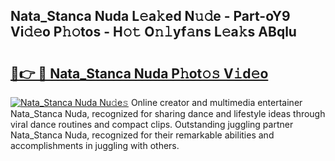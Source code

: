 ## Nata_Stanca Nuda L𝚎a𝚔ed N𝚞𝚍e - Part-oY9 Vi𝚍𝚎o P𝚑𝚘tos - H𝚘𝚝 O𝚗𝚕yf𝚊ns L𝚎a𝚔s ABqlu

# <h2><a href="http://kfe5ff.oniu.top/?m=Nata_Stanca+Nuda">🔗👉 🔴 Nata_Stanca Nuda P𝚑ot𝚘𝚜 V𝚒d𝚎o</a></h2>

[![Nata_Stanca Nuda Nu𝚍e𝚜](https://i.imgur.com/0qMVB7G.gif)](http://kfe5ff.oniu.top/?m=Nata_Stanca+Nuda)
Online creator and multimedia entertainer Nata_Stanca Nuda, recognized for sharing dance and lifestyle ideas through viral dance routines and compact clips. Outstanding juggling partner Nata_Stanca Nuda, recognized for their remarkable abilities and accomplishments in juggling with others.  
